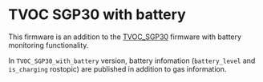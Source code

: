 # TVOC SGP30 with battery

This firmware is an addition to the [TVOC_SGP30](https://github.com/jsk-ros-pkg/jsk_3rdparty/tree/master/m5stack_ros/sketches/TVOC_SGP30) firmware with battery monitoring functionality.

In `TVOC_SGP30_with_battery` version, battery infomation (`battery_level` and `is_charging` rostopic) are published in addition to gas information.
